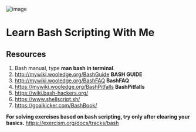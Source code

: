 ![image](https://user-images.githubusercontent.com/89995906/160870328-a8d94e65-3656-4ae2-84b9-27ea9dc8c344.png)


# Learn Bash Scripting With Me

## Resources
1. Bash manual, type **man bash in terminal**.
2. http://mywiki.wooledge.org/BashGuide **BASH GUIDE**
3. http://mywiki.wooledge.org/BashFAQ **BashFAQ**
4. https://mywiki.wooledge.org/BashPitfalls **BashPitfalls**
5. https://wiki.bash-hackers.org/
6. https://www.shellscript.sh/ 
7. https://goalkicker.com/BashBook/

**For solving exercises based on bash scripting, try only after clearing your basics.**
https://exercism.org/docs/tracks/bash
